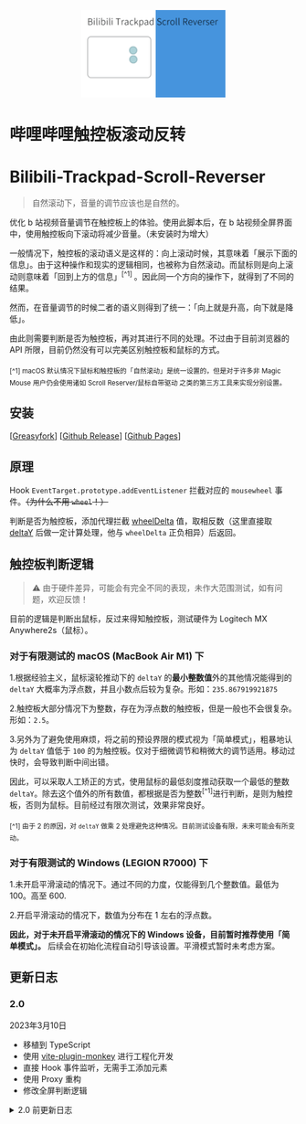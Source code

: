 <p align="center">
  <img  src="./assets/logo.gif" width = "50%">
</p>

# 哔哩哔哩触控板滚动反转
# Bilibili-Trackpad-Scroll-Reverser

> 自然滚动下，音量的调节应该也是自然的。

优化 b 站视频音量调节在触控板上的体验。使用此脚本后，在 b 站视频全屏界面中，使用触控板向下滚动将减少音量。（未安装时为增大）

一般情况下，触控板的滚动语义是这样的：向上滚动时候，其意味着「展示下面的信息」。由于这种操作和现实的逻辑相同，也被称为自然滚动。而鼠标则是向上滚动则意味着「回到上方的信息」<sup>[^1] </sup>。因此同一个方向的操作下，就得到了不同的结果。

然而，在音量调节的时候二者的语义则得到了统一：「向上就是升高，向下就是降低」。

由此则需要判断是否为触控板，再对其进行不同的处理。不过由于目前浏览器的 API 所限，目前仍然没有可以完美区别触控板和鼠标的方式。

<sub> [^1] macOS 默认情况下鼠标和触控板的「自然滚动」是统一设置的，但是对于许多非 Magic Mouse 用户仍会使用诸如 Scroll Reserver/鼠标自带驱动 之类的第三方工具来实现分别设置。</sub>

## 安装

[[Greasyfork](https://greasyfork.org/zh-CN/scripts/432783)]
[[Github Release](https://github.com/MaxChang3/Bilibili-Trackpad-Scroll-Reverser/releases/latest/download/bilibili-trackpad-scroll-reverser.user.js)]
[[Github Pages](https://maxchang3.github.io/Bilibili-Trackpad-Scroll-Reverser/bilibili-trackpad-scroll-reverser.user.js)]

## 原理

Hook `EventTarget.prototype.addEventListener` 拦截对应的 `mousewheel` 事件。~~（为什么不用 `wheel`！）~~

判断是否为触控板，添加代理拦截 [wheelDelta](https://developer.mozilla.org/en-US/docs/Web/API/Element/mousewheel_event) 值，取相反数（这里直接取 [deltaY](https://developer.mozilla.org/en-US/docs/Web/API/WheelEvent/deltaY) 后做一定计算处理，他与 `wheelDelta` 正负相异）后返回。

## 触控板判断逻辑

> ⚠️ 由于硬件差异，可能会有完全不同的表现，未作大范围测试，如有问题，欢迎反馈！

目前的逻辑是判断出鼠标，反过来得知触控板，测试硬件为 Logitech MX Anywhere2s（鼠标）。

### 对于有限测试的 macOS (MacBook Air M1) 下

1.根据经验主义，鼠标滚轮推动下的 `deltaY` 的**最小整数值**外的其他情况能得到的 `deltaY` 大概率为浮点数，并且小数点后较为复杂。形如：`235.867919921875`

2.触控板大部分情况下为整数，存在为浮点数的触控板，但是一般也不会很复杂。形如：`2.5`。

3.另外为了避免使用麻烦，将之前的预设界限的模式视为「简单模式」，粗暴地认为 `deltaY` 值低于 `100` 的为触控板。仅对于细微调节和稍微大的调节适用。移动过快时，会导致判断中间出错。

因此，可以采取人工矫正的方式，使用鼠标的最低刻度推动获取一个最低的整数 `deltaY`。除去这个值外的所有数值，都根据是否为整数<sup>[^1]</sup>进行判断，是则为触控板，否则为鼠标。目前经过有限次测试，效果非常良好。

<sub>[^1] 由于 2 的原因，对 `deltaY` 做乘 2 处理避免这种情况。目前测试设备有限，未来可能会有所变动。</sub>

### 对于有限测试的 Windows (LEGION R7000) 下

1.未开启平滑滚动的情况下。通过不同的力度，仅能得到几个整数值。最低为 100。高至 600.

2.开启平滑滚动的情况下，数值为分布在 1 左右的浮点数。

**因此，对于未开启平滑滚动的情况下的 Windows 设备，目前暂时推荐使用「简单模式」。** 后续会在初始化流程自动引导该设置。平滑模式暂时未考虑方案。


## 更新日志

### 2.0
2023年3月10日
- 移植到 TypeScript
- 使用 [vite-plugin-monkey](https://github.com/lisonge/vite-plugin-monkey) 进行工程化开发
- 直接 Hook 事件监听，无需手工添加元素
- 使用 Proxy 重构
- 修改全屏判断逻辑

<details>
<summary>2.0 前更新日志</summary>

### 1.0	
2022年8月27日	
- 整理代码

### 0.8	
2022年8月27日	
- 重构大部分代码，适配新版播放页

### 0.7
2021年9月23日	
- 修改全屏判断

### 0.6	
2021年9月23日	

- 优化判断 
- 全屏下进行接管

### 0.5	
2021年9月23日	

- 支持番剧页面 
- 优化部分代码

#### 0.1 - 0.4	
2021年9月22日 - 2021年9月23日 

- 项目基本功能和完善
</details>

